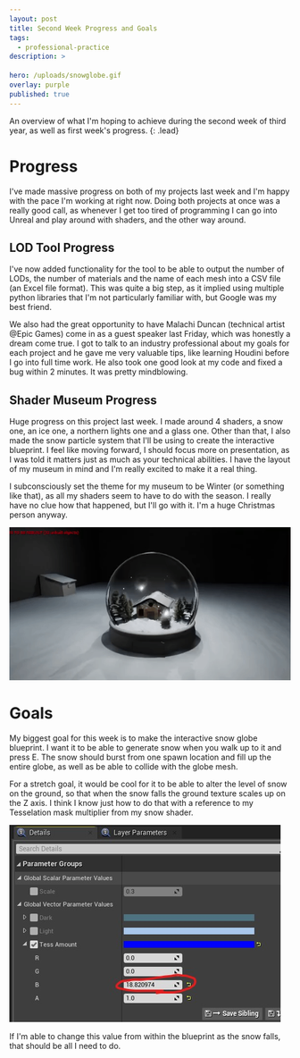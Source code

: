 ```yaml
---
layout: post
title: Second Week Progress and Goals 
tags:
  - professional-practice
description: >

hero: /uploads/snowglobe.gif
overlay: purple
published: true
---
```

An overview of what I'm hoping to achieve during the second week of third year, as well as first week's progress.
{: .lead}


# Progress
I've made massive progress on both of my projects last week and I'm happy with the pace I'm working at right now. Doing both projects at once was a really good call, as whenever I get too tired of programming I can go into Unreal and play around with shaders, and the other way around.

## LOD Tool Progress
I've now added functionality for the tool to be able to output the number of LODs, the number of materials and the name of each mesh into a CSV file (an Excel file format). This was quite a big step, as it implied using multiple python libraries that I'm not particularly familiar with, but Google was my best friend.

We also had the great opportunity to have Malachi Duncan (technical artist @Epic Games) come in as a guest speaker last Friday, which was honestly a dream come true. I got to talk to an industry professional about my goals for each project and he gave me very valuable tips, like learning Houdini before I go into full time work. He also took one good look at my code and fixed a bug within 2 minutes. It was pretty mindblowing.


## Shader Museum Progress
Huge progress on this project last week. I made around 4 shaders, a snow one, an ice one, a northern lights one and a glass one. Other than that, I also made the snow particle system that I'll be using to create the interactive blueprint. I feel like moving forward, I should focus more on presentation, as I was told it matters just as much as your technical abilities. I have the layout of my museum in mind and I'm really excited to make it a real thing. 

I subconsciously set the theme for my museum to be Winter (or something like that), as all my shaders seem to have to do with the season. I really have no clue how that happened, but I'll go with it. I'm a huge Christmas person anyway.


![](/uploads/snowglobe.gif)




# Goals
My biggest goal for this week is to make the interactive snow globe blueprint. I want it to be able to generate snow when you walk up to it and press E. The snow should burst from one spawn location and fill up the entire globe, as well as be able to collide with the globe mesh. 

For a stretch goal, it would be cool for it to be able to alter the level of snow on the ground, so that when the snow falls the ground texture scales up on the Z axis. I think I know just how to do that with a reference to my Tesselation mask multiplier from my snow shader. 

![](/uploads/snow.jpg)

If I'm able to change this value from within the blueprint as the snow falls, that should be all I need to do.
